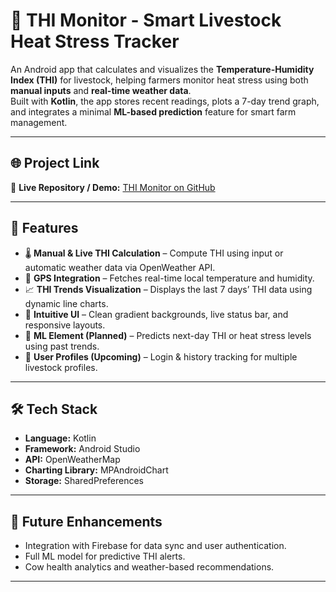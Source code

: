 # 🐄 THI Monitor - Smart Livestock Heat Stress Tracker

An Android app that calculates and visualizes the **Temperature-Humidity Index (THI)** for livestock, helping farmers monitor heat stress using both **manual inputs** and **real-time weather data**.  
Built with **Kotlin**, the app stores recent readings, plots a 7-day trend graph, and integrates a minimal **ML-based prediction** feature for smart farm management.

---

## 🌐 Project Link

🔗 **Live Repository / Demo:** [THI Monitor on GitHub](https://github.com/bhavyashukla29/Cow-Health-Monitoring-App-/releases/download/v1.0.0/app-release.apk)

---

## 🌟 Features

- 🌡️ **Manual & Live THI Calculation** – Compute THI using input or automatic weather data via OpenWeather API.  
- 📍 **GPS Integration** – Fetches real-time local temperature and humidity.  
- 📈 **THI Trends Visualization** – Displays the last 7 days’ THI data using dynamic line charts.  
- 🎨 **Intuitive UI** – Clean gradient backgrounds, live status bar, and responsive layouts.  
- 🧠 **ML Element (Planned)** – Predicts next-day THI or heat stress levels using past trends.  
- 🔐 **User Profiles (Upcoming)** – Login & history tracking for multiple livestock profiles.  

---

## 🛠️ Tech Stack

- **Language:** Kotlin  
- **Framework:** Android Studio  
- **API:** OpenWeatherMap  
- **Charting Library:** MPAndroidChart  
- **Storage:** SharedPreferences  

---

## 🚀 Future Enhancements

- Integration with Firebase for data sync and user authentication.  
- Full ML model for predictive THI alerts.  
- Cow health analytics and weather-based recommendations.  

---

 
